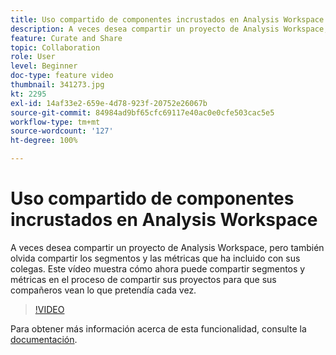 ```yaml
---
title: Uso compartido de componentes incrustados en Analysis Workspace
description: A veces desea compartir un proyecto de Analysis Workspace, pero también olvida compartir los segmentos y las métricas que ha incluido con sus colegas. Este vídeo muestra cómo ahora puede compartir segmentos y métricas en el proceso de compartir sus proyectos para que sus compañeros vean lo que pretendía cada vez.
feature: Curate and Share
topic: Collaboration
role: User
level: Beginner
doc-type: feature video
thumbnail: 341273.jpg
kt: 2295
exl-id: 14af33e2-659e-4d78-923f-20752e26067b
source-git-commit: 84984ad9bf65cfc69117e40ac0e0cfe503cac5e5
workflow-type: tm+mt
source-wordcount: '127'
ht-degree: 100%

---
```


# Uso compartido de componentes incrustados en Analysis Workspace

A veces desea compartir un proyecto de Analysis Workspace, pero también olvida compartir los segmentos y las métricas que ha incluido con sus colegas. Este vídeo muestra cómo ahora puede compartir segmentos y métricas en el proceso de compartir sus proyectos para que sus compañeros vean lo que pretendía cada vez.

>[!VIDEO](https://video.tv.adobe.com/v/341273/?quality=12&learn=on)

Para obtener más información acerca de esta funcionalidad, consulte la [documentación](https://experienceleague.adobe.com/docs/analytics/analyze/analysis-workspace/curate-share/curate.html?lang=es).
